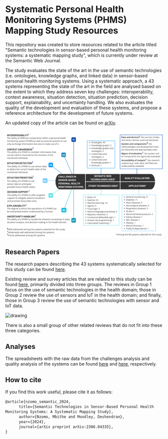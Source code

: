 # Systematic Personal Health Monitoring Systems (PHMS) Mapping Study Resources

This repository was created to store resources related to the article titled "Semantic technologies in sensor-based personal health monitoring systems: a systematic mapping study", which is currently under review at the Semantic Web Journal.

The study evaluates the state of the art in the use of semantic technologies (i.e. ontologies, knowledge graphs, and linked data) in sensor-based personal health monitoring systems. Using a systematic approach, a 43 systems representing the state of the art in the field are analysed based on the extent to which they address seven key challenges: interoperability, context awareness, situation detection, situation prediction, decision support, explainability, and uncertainty handling. We also evaluates the quality of the development and evaluation of these systems, and propose a reference architecture for the development of future systems.

An updated copy of the article can be found on [arXiv](https://arxiv.org/abs/2306.04335).

![Map summarising the state of the art in the field.](https://github.com/mbithenzomo/semantic_phms_mapping_study/blob/main/images/map.png?raw=true)

## Research Papers
The research papers describing the 43 systems systematically selected for this study can be found [here](https://github.com/mbithenzomo/semantic_phms_mapping_study/tree/main/related_reviews).

Existing review and survey articles that are related to this study can be found [here](https://github.com/mbithenzomo/semantic_phms_mapping_study/tree/main/related_reviews), primarily divided into three groups. The reviews in Group 1 focus on the use of semantic technologies in the health domain; those in Group 2 review the use of sensors and IoT in the health domain; and finally, those in Group 3 review the use of semantic technologies with sensor and IoT data.

<img src="https://github.com/mbithenzomo/semantic_phms_mapping_study/blob/main/images/related_reviews.png?raw=true" alt="drawing" width="400"/>

There is also a small group of other related reviews that do not fit into these three categories.

## Analyses
The spreadsheets with the raw data from the challenges analysis and quality analysis of the systems can be found [here](https://docs.google.com/spreadsheets/d/e/2PACX-1vTh85S74iceColaYkb7aM28mqq12VycNF_Z74oXS0uFg38pgnoYJTpazTD_PgvllN3aIxk45Uh2Msyt/pubhtml#) and [here](https://docs.google.com/spreadsheets/d/e/2PACX-1vRRBwbzoLcnEXJ6AKCkXgrFipkgUiz4zIDQU_DBqLg5ni4MHQTaE2wp0EYpBdhPIElF0NppOVGN82Vo/pubhtml), respectively.

## How to cite
If you find this work useful, please cite it as follows:
```
@article{nzomo_semantic_2024,
      title={Semantic Technologies in Sensor-Based Personal Health Monitoring Systems: A Systematic Mapping Study},
      author={Nzomo, Mbithe and Moodley, Deshendran},
      year={2024},
      journal={arXiv preprint arXiv:2306.04335},
}
```
